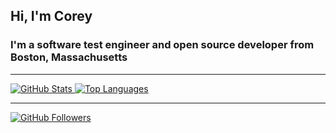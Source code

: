 ## Hi, I'm Corey

### I'm a software test engineer and open source developer from Boston, Massachusetts

----

<div align="left">
  <a href="https://github.com/cgoldberg">
    <img src="https://github-readme-stats.vercel.app/api?username=cgoldberg&show_icons=true&include_all_commits=true&hide_rank=true&show=reviews&hide=contribs" alt="GitHub Stats" />
    <img src="https://github-readme-stats.vercel.app/api/top-langs?username=cgoldberg&layout=compact" alt="Top Languages" />
  </a>
</div>

----

[![GitHub Followers](https://img.shields.io/github/followers/cgoldberg?label=Follow&style=social)](https://github.com/cgoldberg)

